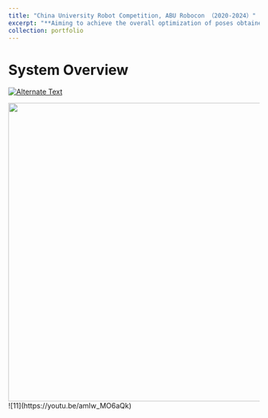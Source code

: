 ```yaml
---
title: "China University Robot Competition, ABU Robocon （2020-2024）"
excerpt: "**Aiming to achieve the overall optimization of poses obtained from multi-view scanning.**<br/><img src='/images/papers/system.png' width='600'>"
collection: portfolio
---
```


System Overview
======
[![Alternate Text]({https://youtu.be/amIw_MO6aQk/0.png})]({https://youtu.be/amIw_MO6aQk} "2022")
<div align=center>
 <img src="/images/papers/exp.png" width="600" />
</div>
![11](https://youtu.be/amIw_MO6aQk)
